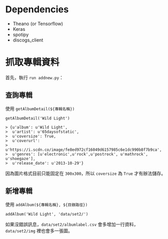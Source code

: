 # Dependencies
 - Theano (or Tensorflow)
 - Keras
 - spotipy
 - discogs_client

# 抓取專輯資料

首先，執行 `run addnew.py`：
## 查詢專輯
使用 `getAlbumDetail(${專輯名稱})`

    getAlbumDetail('Wild Light')

    > {u'album': u'Wild Light',
    >  u'artist': u'65daysofstatic',
    >  u'coversize': True,
    >  u'coverurl':
    >  u'https://i.scdn.co/image/fe8ed972cf16049d6157985c6e1dc990b8f7b9ca',
    >  u'genres': [u'electronic',u'rock',u'postrock', u'mathrock', u'shoegaze'],
    >  u'release_date': u'2013-10-29'}
因為圖片格式目前只能固定在 `300x300`，所以 `coversize` 為 `True` 才有辦法儲存。

## 新增專輯
使用 `addAlbum(${專輯名稱}, ${目錄路徑})`

    addAlbum('Wild Light', 'data/set2/')
如果沒錯誤訊息，`data/set2/albumlabel.csv` 會多增加一行資料，`data/set2/img` 裡也會多一張圖。
